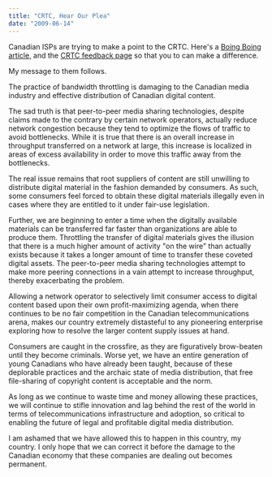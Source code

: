 ```yaml
---
title: "CRTC, Hear Our Plea"
date: "2009-06-14"
---
```


Canadian ISPs are trying to make a point to the CRTC. Here's a [Boing Boing article](http://www.boingboing.net/2009/06/13/canadian-isps-need-y.html), and the [CRTC feedback page](http://support.crtc.gc.ca/crtcsubmissionmu/forms/Telecom.aspx?lang=e) so that you to can make a difference.

My message to them follows.

The practice of bandwidth throttling is damaging to the Canadian media industry and effective distribution of Canadian digital content.

The sad truth is that peer-to-peer media sharing technologies, despite claims made to the contrary by certain network operators, actually reduce network congestion because they tend to optimize the flows of traffic to avoid bottlenecks. While it is true that there is an overall increase in throughput transferred on a network at large, this increase is localized in areas of excess availability in order to move this traffic away from the bottlenecks.

The real issue remains that root suppliers of content are still unwilling to distribute digital material in the fashion demanded by consumers. As such, some consumers feel forced to obtain these digital materials illegally even in cases where they are entitled to it under fair-use legislation.

Further, we are beginning to enter a time when the digitally available materials can be transferred far faster than organizations are able to produce them. Throttling the transfer of digital materials gives the illusion that there is a much higher amount of activity "on the wire" than actually exists because it takes a longer amount of time to transfer these coveted digital assets. The peer-to-peer media sharing technologies attempt to make more peering connections in a vain attempt to increase throughput, thereby exacerbating the problem.

Allowing a network operator to selectively limit consumer access to digital content based upon their own profit-maximizing agenda, when there continues to be no fair competition in the Canadian telecommunications arena, makes our country extremely distasteful to any pioneering enterprise exploring how to resolve the larger content supply issues at hand.

Consumers are caught in the crossfire, as they are figuratively brow-beaten until they become criminals. Worse yet, we have an entire generation of young Canadians who have already been taught, because of these deplorable practices and the archaic state of media distribution, that free file-sharing of copyright content is acceptable and the norm.

As long as we continue to waste time and money allowing these practices, we will continue to stifle innovation and lag behind the rest of the world in terms of telecommunications infrastructure and adoption, so critical to enabling the future of legal and profitable digital media distribution.

I am ashamed that we have allowed this to happen in this country, my country. I only hope that we can correct it before the damage to the Canadian economy that these companies are dealing out becomes permanent.
